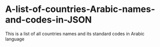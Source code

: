 # A-list-of-countries-Arabic-names-and-codes-in-JSON
This is a list of all countries names and its standard codes  in Arabic language
